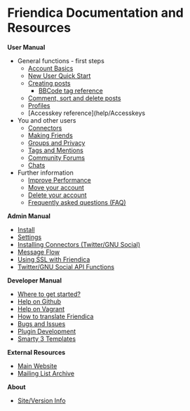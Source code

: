Friendica Documentation and Resources
=====================================

**User Manual**

* General functions - first steps
	* [Account Basics](help/Account-Basics)
	* [New User Quick Start](help/Quick-Start-guide)
	* [Creating posts](help/Text_editor)
        * [BBCode tag reference](help/BBCode)
	* [Comment, sort and delete posts](help/Text_comment)
	* [Profiles](help/Profiles)
	* [Accesskey reference](help/Accesskeys
* You and other users
	* [Connectors](help/Connectors)
	* [Making Friends](help/Making-Friends)
	* [Groups and Privacy](help/Groups-and-Privacy)
	* [Tags and Mentions](help/Tags-and-Mentions)
	* [Community Forums](help/Forums)
	* [Chats](help/Chats)
* Further information
	* [Improve Performance](help/Improve-Performance)
	* [Move your account](help/Move-Account)
	* [Delete your account](help/Remove-Account)
	* [Frequently asked questions (FAQ)](help/FAQ)

**Admin Manual**

* [Install](help/Install)
* [Settings](help/Settings)
* [Installing Connectors (Twitter/GNU Social)](help/Installing-Connectors)
* [Message Flow](help/Message-Flow)
* [Using SSL with Friendica](help/SSL)
* [Twitter/GNU Social API Functions](help/api)

**Developer Manual**

* [Where to get started?](help/Developers-Intro)
* [Help on Github](help/Github)
* [Help on Vagrant](help/Vagrant)
* [How to translate Friendica](help/translations)
* [Bugs and Issues](help/Bugs-and-Issues)
* [Plugin Development](help/Plugins)
* [Smarty 3 Templates](help/smarty3-templates)

**External Resources**

* [Main Website](http://friendica.com)
* [Mailing List Archive](http://librelist.com/browser/friendica/)

**About**

* [Site/Version Info](friendica)

